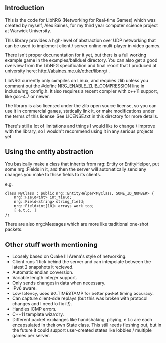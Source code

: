 Introduction
------------

This is the code for LibNRG (Networking for Real-time Games) which was created
by myself, Alex Baines, for my third year computer science project at Warwick
University.

This library provides a high-level of abstraction over UDP networking that can
be used to implement client / server online multi-player in video games.

There isn't proper documentation for it yet, but there is a full working example
game in the examples/ballduel directory. You can also get a good overview from 
the LibNRG specification and final report that I produced at university here:
http://abaines.me.uk/other/libnrg/ .

LibNRG currently only compiles on Linux, and requires zlib unless you comment
out the #define NRG_ENABLE_ZLIB_COMPRESSION line in include/nrg_config.h. It
also requires a recent compiler with c++11 support, like gcc-4.7 or newer.

The library is also licensed under the zlib open source license, so you can use 
it in commercial games, statically link it, or make modifications under the 
terms of this license. See LICENSE.txt in this directory for more details.

There's still a lot of limitations and things I would like to change / improve 
with the library, so I wouldn't recommend using it in any serious projects yet.

Using the entity abstraction
----------------------------

You basically make a class that inherits from nrg::Entity or EntityHelper, put
some nrg::Fields in it, and then the server will automatically send any changes
you make to those fields to its clients.

e.g.

    class MyClass : public nrg::EntityHelper<MyClass, SOME_ID_NUMBER> {
    	nrg::Field<int> int_field;
    	nrg::Field<string> string_field;
    	nrg::Field<int[10]> arrays_work_too;
    	[ e.t.c. ]
    };

There are also nrg::Messages which are more like traditional one-shot packets.

Other stuff worth mentioning
----------------------------

+ Loosely based on Quake III Arena's style of networking.
+ Client runs 1 tick behind the server and can interpolate between the latest 2
snapshots it recieved.
+ Automatic endian conversion.
+ Variable length integer support.
+ Only sends changes in data when necessary.
+ IPv6 aware.
+ Low latency, uses SO_TIMESTAMP for better packet timing accuracy.
+ Can capture client-side replays (but this was broken with protocol changes and I need to fix it!).
+ Handles ICMP errors.
+ C++11 template wizardry.
+ Different packet exchanges like handshaking, playing, e.t.c are each encapsulated
in their own State class. This still needs fleshing out, but in the future it could
support user-created states like lobbies / multiple games per server.

